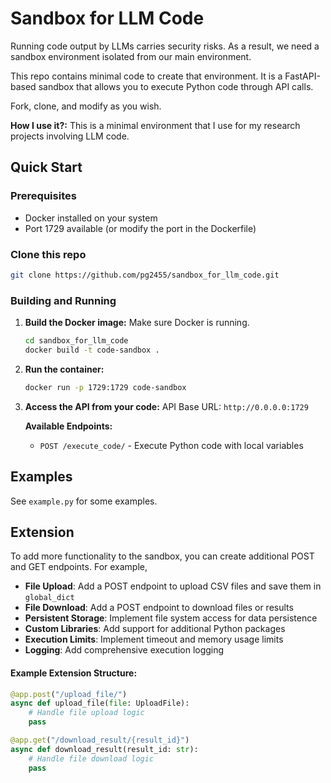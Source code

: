 # Sandbox for LLM Code

Running code output by LLMs carries security risks. As a result, we need a sandbox environment isolated from our main environment.

This repo contains minimal code to create that environment. It is a FastAPI-based sandbox that allows you to execute Python code through API calls.

Fork, clone, and modify as you wish.

**How I use it?:** This is a minimal environment that I use for my research projects involving LLM code.

## Quick Start

### Prerequisites
- Docker installed on your system
- Port 1729 available (or modify the port in the Dockerfile)

### Clone this repo

```bash
git clone https://github.com/pg2455/sandbox_for_llm_code.git
```

### Building and Running

1. **Build the Docker image:** Make sure Docker is running. 
   ```bash
   cd sandbox_for_llm_code
   docker build -t code-sandbox .
   ```

2. **Run the container:**
   ```bash
   docker run -p 1729:1729 code-sandbox
   ```

3. **Access the API from your code:**
   API Base URL: `http://0.0.0.0:1729`
   
   **Available Endpoints:**
   - `POST /execute_code/` - Execute Python code with local variables

## Examples

See `example.py` for some examples.

## Extension

To add more functionality to the sandbox, you can create additional POST and GET endpoints. For example, 

- **File Upload**: Add a POST endpoint to upload CSV files and save them in `global_dict`
- **File Download**: Add a POST endpoint to download files or results
- **Persistent Storage**: Implement file system access for data persistence
- **Custom Libraries**: Add support for additional Python packages
- **Execution Limits**: Implement timeout and memory usage limits
- **Logging**: Add comprehensive execution logging

#### Example Extension Structure:
```python
@app.post("/upload_file/")
async def upload_file(file: UploadFile):
    # Handle file upload logic
    pass

@app.get("/download_result/{result_id}")
async def download_result(result_id: str):
    # Handle file download logic
    pass
```